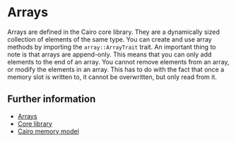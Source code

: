 # Arrays

Arrays are defined in the Cairo core library. They are a dynamically sized collection of elements of the same type. You can create and use array methods by importing the `array::ArrayTrait` trait.
An important thing to note is that arrays are append-only. This means that you can only add elements to the end of an array.
You cannot remove elements from an array, or modify the elements in an array.
This has to do with the fact that once a memory slot is written to, it cannot be overwritten, but only read from it.

## Further information

- [Arrays](https://link.medium.com/MeQ1Agthrxb#570c)
- [Core library](https://github.com/starkware-libs/cairo/blob/main/corelib/src/array.cairo)
- [Cairo memory model](https://link.medium.com/o5ZpTQOPuxb#2c01)

